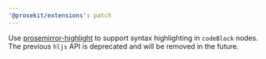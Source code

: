 ```yaml
---
'@prosekit/extensions': patch
---
```


Use [prosemirror-highlight] to support syntax highlighting in `codeBlock` nodes.
The previous `hljs` API is deprecated and will be removed in the future.

[prosemirror-highlight]: https://github.com/ocavue/prosemirror-highlight
